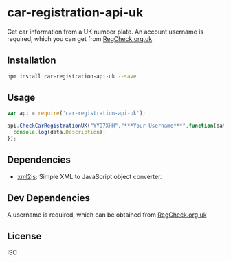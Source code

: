 # car-registration-api-uk

Get car information from a UK number plate. An account username is required, which you can get from [RegCheck.org.uk](https://www.regcheck.org.uk)

## Installation

```sh
npm install car-registration-api-uk --save
```


## Usage

```js
var api = require('car-registration-api-uk');

api.CheckCarRegistrationUK("YYO7XHH","***Your Username***",function(data){
  console.log(data.Description);
});
```

## Dependencies

- [xml2js](https://github.com/Leonidas-from-XIV/node-xml2js): Simple XML to JavaScript object converter.

## Dev Dependencies

A username is required, which can be obtained from [RegCheck.org.uk](https://www.regcheck.org.uk)

## License

ISC
